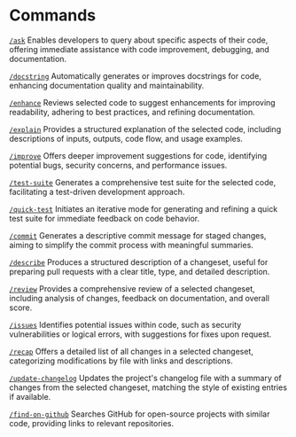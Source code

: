 # Commands

[`/ask`](./ask.md)
Enables developers to query about specific aspects of their code, offering immediate assistance with code improvement, debugging, and documentation.

[`/docstring`](./docstring.md)
Automatically generates or improves docstrings for code, enhancing documentation quality and maintainability.

[`/enhance`](./enhance.md)
Reviews selected code to suggest enhancements for improving readability, adhering to best practices, and refining documentation.

[`/explain`](./explain.md)
Provides a structured explanation of the selected code, including descriptions of inputs, outputs, code flow, and usage examples.

[`/improve`](./improve.md)
Offers deeper improvement suggestions for code, identifying potential bugs, security concerns, and performance issues.

[`/test-suite`](./test-suite.md)
Generates a comprehensive test suite for the selected code, facilitating a test-driven development approach.

[`/quick-test`](./quick-test.md)
Initiates an iterative mode for generating and refining a quick test suite for immediate feedback on code behavior.

[`/commit`](./commit.md)
Generates a descriptive commit message for staged changes, aiming to simplify the commit process with meaningful summaries.

[`/describe`](./describe.md)
Produces a structured description of a changeset, useful for preparing pull requests with a clear title, type, and detailed description.

[`/review`](./review.md)
Provides a comprehensive review of a selected changeset, including analysis of changes, feedback on documentation, and overall score.

[`/issues`](./issues.md)
Identifies potential issues within code, such as security vulnerabilities or logical errors, with suggestions for fixes upon request.

[`/recap`](./recap.md)
Offers a detailed list of all changes in a selected changeset, categorizing modifications by file with links and descriptions.

[`/update-changelog`](./update-changelog.md)
Updates the project's changelog file with a summary of changes from the selected changeset, matching the style of existing entries if available.

[`/find-on-github`](./find-on-github.md)
Searches GitHub for open-source projects with similar code, providing links to relevant repositories.
